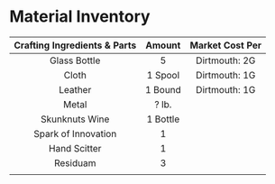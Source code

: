 # Material Inventory
| Crafting Ingredients & Parts |  Amount  | Market Cost Per |
|:----------------------------:|:--------:|:---------------:|
|         Glass Bottle         |    5     |  Dirtmouth: 2G  |
|            Cloth             | 1 Spool  |  Dirtmouth: 1G  |
|           Leather            | 1 Bound  |  Dirtmouth: 1G  |
|            Metal             |  ? lb.   |                 |
|        Skunknuts Wine        | 1 Bottle |                 |
|     Spark of Innovation      |    1     |                 |
|         Hand Scitter         |    1     |                 |
|           Residuam           |    3     |                 |
|                              |          |                 |